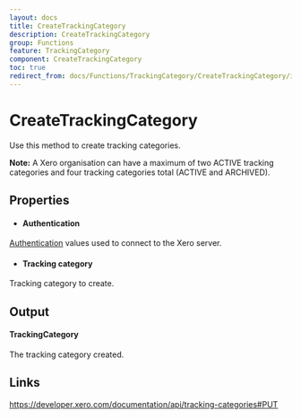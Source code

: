 ```yaml
---
layout: docs
title: CreateTrackingCategory
description: CreateTrackingCategory
group: Functions
feature: TrackingCategory
component: CreateTrackingCategory
toc: true
redirect_from: docs/Functions/TrackingCategory/CreateTrackingCategory/index
---
```

CreateTrackingCategory
============

Use this method to create tracking categories.

**Note:**
A Xero organisation can have a maximum of two ACTIVE tracking categories and four tracking categories total (ACTIVE and ARCHIVED).

Properties
----------

- #### Authentication
[Authentication](../../../Common/Authentication/Index.md) values used to connect to the Xero server.
- #### Tracking category
Tracking category to create.


Output
-----
#### TrackingCategory
The tracking category created.

Links
-----

https://developer.xero.com/documentation/api/tracking-categories#PUT
